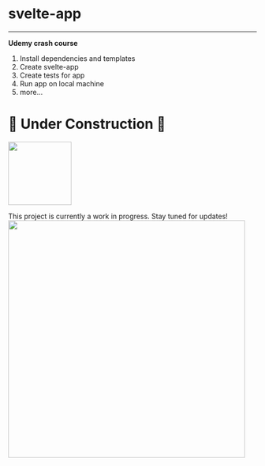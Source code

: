# svelte-app
<hr>

**Udemy crash course**

1. Install dependencies and templates
2. Create svelte-app
3. Create tests for app
4. Run app on local machine
5. more...

# 🚧 Under Construction 🚧

<img src="https://media.giphy.com/media/3o7TKtnuHOHHUjR38Y/giphy.gif" width="128" style="text-align: center;" />

This project is currently a work in progress. Stay tuned for updates!
<img src="https://media2.giphy.com/media/v1.Y2lkPTc5MGI3NjExbDF5N3QwdjUydWVyY3prd3I0cjc3dXd1eGh4NW9pM3E0NW02czMyNiZlcD12MV9pbnRlcm5hbF9naWZfYnlfaWQmY3Q9cw/rqXk2WsgiDGHoHMU8l/giphy.gif" width="480" height="480" style="" frameBorder="0" class="giphy-embed" allowFullScreen></img>
